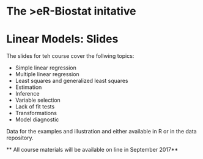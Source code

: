 # The >eR-Biostat initative
# Linear Models: Slides

The slides for teh course cover the follwing topics:

* Simple linear regression
* Multiple linear regression
* Least squares and generalized least squares
* Estimation
* Inference
* Variable selection
* Lack of fit tests
* Transformations
* Model diagnostic

Data for the examples and illustration and either available in R or in the data repository.

** All course materials will be available on line in September 2017**
